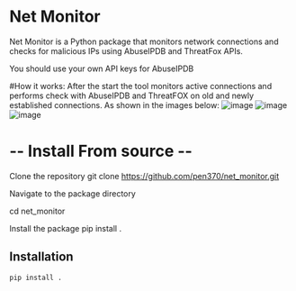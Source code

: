 # Net Monitor
Net Monitor is a Python package that monitors network connections and checks for malicious IPs using AbuseIPDB and ThreatFox APIs.

You should use your own API keys for AbuseIPDB

#How it works: 
After the start the tool monitors active connections and performs check with AbuseIPDB and ThreatFOX on old and newly established connections.
As shown in the images below:
![image](https://github.com/user-attachments/assets/67634bd0-01bd-42d5-a35f-934e0e0d21c1)
![image](https://github.com/user-attachments/assets/f0122b75-aa2d-4480-923a-b64739cfa0dc)
![image](https://github.com/user-attachments/assets/d260cbf1-872f-4708-a33e-f23a7fda5e6d)


# -- Install From source --
Clone the repository
git clone https://github.com/pen370/net_monitor.git

Navigate to the package directory

cd net_monitor

Install the package
pip install .


## Installation

```bash
pip install .



